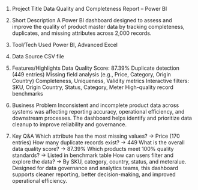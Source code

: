 1. Project Title
Data Quality and Completeness Report – Power BI

2. Short Description
A Power BI dashboard designed to assess and improve the quality of product master data by tracking completeness, duplicates, and missing attributes across 2,000 records.

3. Tool/Tech Used
Power BI,
Advanced Excel

4. Data Source
CSV file

5. Features/Highlights
Data Quality Score: 87.39%
Duplicate detection (449 entries)
Missing field analysis (e.g., Price, Category, Origin Country)
Completeness, Uniqueness, Validity metrics
Interactive filters: SKU, Origin Country, Status, Category, Meter
High-quality record benchmarks

6. Business Problem
Inconsistent and incomplete product data across systems was affecting reporting accuracy, operational efficiency, and downstream processes. The dashboard helps identify and prioritize data cleanup to improve reliability and governance.

7. Key Q&A
Which attribute has the most missing values? → Price (170 entries)
How many duplicate records exist? → 449
What is the overall data quality score? → 87.39%
Which products meet 100% quality standards? → Listed in benchmark table
How can users filter and explore the data? → By SKU, category, country, status, and meteralue. Designed for data governance and analytics teams, this dashboard supports cleaner reporting, better decision-making, and improved operational efficiency.
